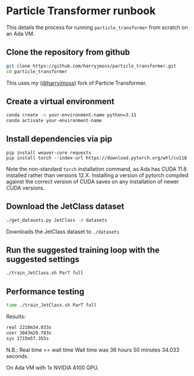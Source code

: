 # Particle Transformer runbook

This details the process for running `particle_transformer` from scratch on an Ada VM.

## Clone the repository from github

```sh
git clone https://github.com/harryjmoss/particle_transformer.git
cd particle_transformer
```

This uses my ([@harryjmoss](https://github.com/harryjmoss)) fork of Particle Transformer.

## Create a virtual environment

```sh
conda create -n your-environment-name python=3.11
conda activate your-environment-name
```

## Install dependencies via pip

```
pip install weaver-core requests
pip install torch --index-url https://download.pytorch.org/whl/cu118
```

Note the non-standard `torch` installation command, as Ada has CUDA 11.8 installed rather than versions 12.X.
Installing a version of pytorch compiled against the correct version of CUDA saves on any installation of newer CUDA versions.

## Download the JetClass dataset

```sh
./get_datasets.py JetClass -d datasets
```

Downloads the JetClass dataset to `./datasets`

## Run the suggested training loop with the suggested settings

```sh
./train_JetClass.sh ParT full
```

## Performance testing

```sh
time ./train_JetClass.sh ParT full
```

Results:

```sh
real 2210m34.033s
user 3043m28.783s
sys 1715m57.355s
```

N.B.: Real time == wall time
Wall time was 36 hours 50 minutes 34.033 seconds.

On Ada VM with 1x NVIDIA A100 GPU.
